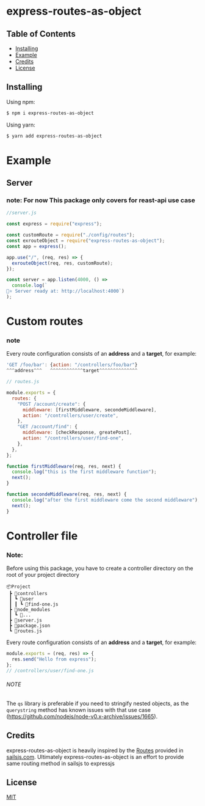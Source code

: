 # express-routes-as-object

## Table of Contents

- [Installing](#installing)
- [Example](#example)
- [Credits](#credits)
- [License](#license)

## Installing

Using npm:

```bash
$ npm i express-routes-as-object
```

Using yarn:

```bash
$ yarn add express-routes-as-object
```

# Example

## Server

### note: For now This package only covers for reast-api use case

```js
//server.js

const express = require("express");

const customRoute = require("./config/routes");
const exrouteObject = require("express-routes-as-object");
const app = express();

app.use("/", (req, res) => {
  exrouteObject(req, res, customRoute);
});

const server = app.listen(4000, () =>
  console.log(`
🚀⭐️ Server ready at: http://localhost:4000`)
);
```

# Custom routes

### note

Every route configuration consists of an **address** and a **target**, for example:

```js
'GET /foo/bar': {action: "/controllers/foo/bar"}
^^^address^^^   ^^^^^^^^^^^^target^^^^^^^^^^^^^^
```

```js
// routes.js

module.exports = {
  routes: {
    "POST /account/create": {
      middleware: [firstMiddleware, secondeMiddleware],
      action: "/controllers/user/create",
    },
    "GET /account/find": {
      middleware: [checkResponse, greatePost],
      action: "/controllers/user/find-one",
    },
  },
};

function firstMiddleware(req, res, next) {
  console.log("this is the first middleware function");
  next();
}

function secondeMiddleware(req, res, next) {
  console.log("after the first middleware come the second middleware");
  next();
}
```

# Controller file

### Note:

Before using this package, you have to create a controller directory on the root of your project directory

```
📦Project
 ┣ 📂controllers
 ┃ ┗ 📂user
 ┃ ┃ ┗ 📜find-one.js
 ┣ 📂node_modules
 ┃ ┗ 📜...
 ┣ 📜server.js
 ┣ 📜package.json
 ┗ 📜routes.js
```

Every route configuration consists of an **address** and a **target**, for example:

```js
module.exports = (req, res) => {
  res.send("Hello from express");
};
// /controllers/user/find-one.js
```

###### NOTE

The `qs` library is preferable if you need to stringify nested objects, as the `querystring` method has known issues with that use case (https://github.com/nodejs/node-v0.x-archive/issues/1665).

## Credits

express-routes-as-object is heavily inspired by the [Routes](https://sailsjs.com/documentation/concepts/routes) provided in [sailsjs.com](https://sailsjs.com/). Ultimately express-routes-as-object is an effort to provide same routing method in sailsjs to expressjs

## License

[MIT](LICENSE)
